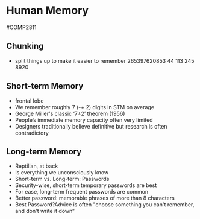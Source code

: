 # Human Memory
#COMP2811 
## Chunking
- split things up to make it easier to remember
265397620853
44 113 245 8920
## Short-term Memory
- frontal lobe
- We remember roughly 7 (-+ 2) digits in STM on average
- George Miller's classic ‘7±2’ theorem (1956)
- People’s immediate memory capacity often very limited
- Designers traditionally believe definitive but research is often contradictory
## Long-term Memory
- Reptilian, at back
- Is everything we unconsciously know
- Short-term vs. Long-term: Passwords
- Security-wise, short-term temporary passwords are best
- For ease, long-term frequent passwords are common
- Better password: memorable phrases of more than 8 characters
- Best Password?Advice is often "choose something you can't remember, and don't write it down“